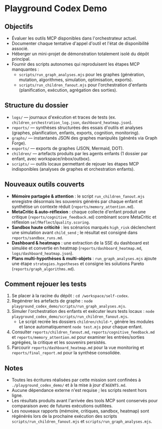 # Playground Codex Demo

## Objectifs
- Évaluer les outils MCP disponibles dans l'orchestrateur actuel.
- Documenter chaque tentative d'appel d'outil et l'état de disponibilité associé.
- Héberger un mini-projet de démonstration totalement isolé du dépôt principal.
- Fournir des scripts autonomes qui reproduisent les étapes MCP manquantes :
  - `scripts/run_graph_analyses.mjs` pour les graphes (génération, mutation, algorithmes, simulation, optimisation, exports).
  - `scripts/run_children_fanout.mjs` pour l'orchestration d'enfants (planification, exécution, agrégation des sorties).

## Structure du dossier
- `logs/` — journaux d'exécution et traces de tests (ex. `children_orchestration_log.json`, `dashboard_heatmap.json`).
- `reports/` — synthèses structurées des essais d'outils et analyses (graphes, planification, enfants, exports, cognition, monitoring).
- `graphs/` — instantanés JSON des graphes manipulés (générés via Graph Forge).
- `exports/` — exports de graphes (JSON, Mermaid, DOT).
- `children/` — artefacts produits par les agents enfants (1 dossier par enfant, avec workspace/inbox/outbox).
- `scripts/` — outils locaux permettant de rejouer les étapes MCP indisponibles (analyses de graphes et orchestration enfants).

## Nouveaux outils couverts
- **Mémoire partagée & attention** : le script `run_children_fanout.mjs` enregistre désormais les souvenirs générés par chaque enfant et synthétise un contexte réduit (`reports/memory_attention.md`).
- **MetaCritic & auto-réflexion** : chaque collecte d'enfant produit une critique (`reports/cognitive_feedback.md`) combinant score MetaCritic et réflexion `selfReflect`/`quality.scoring`.
- **Sandbox haute criticité** : les scénarios marqués `high_risk` déclenchent une simulation avant `child_send` ; le résultat est consigné dans `reports/sandbox_runs.md`.
- **Dashboard & heatmaps** : une extraction de la SSE du dashboard est simulée et convertie en heatmap (`reports/dashboard_heatmap.md`, `logs/dashboard_heatmap.json`).
- **Plans multi-hypothèses & multi-objets** : `run_graph_analyses.mjs` ajoute une étape `strategies.hypotheses` et consigne les solutions Pareto (`reports/graph_algorithms.md`).

## Comment rejouer les tests
1. Se placer à la racine du dépôt : `cd /workspace/self-codex`.
2. Regénérer les artefacts de graphe : `node playground_codex_demo/scripts/run_graph_analyses.mjs`.
3. Simuler l'orchestration des enfants et exécuter leurs tests locaux : `node playground_codex_demo/scripts/run_children_fanout.mjs`.
   - Le script recrée les dossiers `children/child-*`, génère les modules et lance automatiquement `node test.mjs` pour chaque enfant.
4. Consulter `reports/children_fanout.md`, `reports/cognitive_feedback.md` et `reports/memory_attention.md` pour examiner les entrées/sorties agrégées, la critique et les souvenirs persistés.
5. Parcourir `reports/dashboard_heatmap.md` pour la vue monitoring et `reports/final_report.md` pour la synthèse consolidée.

## Notes
- Toutes les écritures réalisées par cette mission sont confinées à `./playground_codex_demo/` et à la mise à jour d'`AGENTS.md`.
- Aucune dépendance externe n'est requise ; les scripts restent hors ligne.
- Les résultats produits avant l'arrivée des tools MCP sont conservés pour comparaison avec de futures exécutions outillées.
- Les nouveaux rapports (mémoire, critiques, sandbox, heatmap) sont régénérés lors de la prochaine exécution des scripts `scripts/run_children_fanout.mjs` et `scripts/run_graph_analyses.mjs`.
